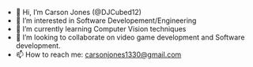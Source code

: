 - 👋 Hi, I’m Carson Jones (@DJCubed12)
- 👀 I’m interested in Software Developement/Engineering
- 🌱 I’m currently learning Computer Vision techniques
- 💞️ I’m looking to collaborate on video game development and Software development.
- 📫 How to reach me: carsonjones1330@gmail.com
